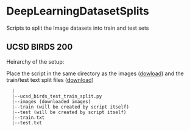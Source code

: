 DeepLearningDatasetSplits
=========================
Scripts to split the Image datasets into train and test sets

## UCSD BIRDS 200

Heirarchy of the setup: 

Place the script in the same directory as the images ([dowload](http://www.vision.caltech.edu/visipedia/CUB-200.html)) and the train/test text split files ([download](http://www.vision.caltech.edu/visipedia/CUB-200.html))

```
  |
  |--ucsd_birds_test_train_split.py
  |--images (downloaded images)
  |--train (will be created by script itself)
  |--test (will be created by script itself)
  |--train.txt
  |--test.txt
```
